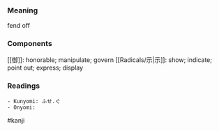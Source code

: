 ### Meaning

fend off

### Components

[[御]]: honorable; manipulate; govern [[Radicals/示|示]]: show; indicate; point out; express; display

### Readings

```
- Kunyomi: ふせ.ぐ
- Onyomi: 
```

#kanji